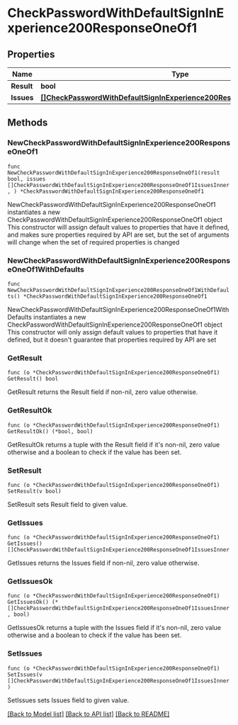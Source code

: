 # CheckPasswordWithDefaultSignInExperience200ResponseOneOf1

## Properties

Name | Type | Description | Notes
------------ | ------------- | ------------- | -------------
**Result** | **bool** |  | 
**Issues** | [**[]CheckPasswordWithDefaultSignInExperience200ResponseOneOf1IssuesInner**](CheckPasswordWithDefaultSignInExperience200ResponseOneOf1IssuesInner.md) |  | 

## Methods

### NewCheckPasswordWithDefaultSignInExperience200ResponseOneOf1

`func NewCheckPasswordWithDefaultSignInExperience200ResponseOneOf1(result bool, issues []CheckPasswordWithDefaultSignInExperience200ResponseOneOf1IssuesInner, ) *CheckPasswordWithDefaultSignInExperience200ResponseOneOf1`

NewCheckPasswordWithDefaultSignInExperience200ResponseOneOf1 instantiates a new CheckPasswordWithDefaultSignInExperience200ResponseOneOf1 object
This constructor will assign default values to properties that have it defined,
and makes sure properties required by API are set, but the set of arguments
will change when the set of required properties is changed

### NewCheckPasswordWithDefaultSignInExperience200ResponseOneOf1WithDefaults

`func NewCheckPasswordWithDefaultSignInExperience200ResponseOneOf1WithDefaults() *CheckPasswordWithDefaultSignInExperience200ResponseOneOf1`

NewCheckPasswordWithDefaultSignInExperience200ResponseOneOf1WithDefaults instantiates a new CheckPasswordWithDefaultSignInExperience200ResponseOneOf1 object
This constructor will only assign default values to properties that have it defined,
but it doesn't guarantee that properties required by API are set

### GetResult

`func (o *CheckPasswordWithDefaultSignInExperience200ResponseOneOf1) GetResult() bool`

GetResult returns the Result field if non-nil, zero value otherwise.

### GetResultOk

`func (o *CheckPasswordWithDefaultSignInExperience200ResponseOneOf1) GetResultOk() (*bool, bool)`

GetResultOk returns a tuple with the Result field if it's non-nil, zero value otherwise
and a boolean to check if the value has been set.

### SetResult

`func (o *CheckPasswordWithDefaultSignInExperience200ResponseOneOf1) SetResult(v bool)`

SetResult sets Result field to given value.


### GetIssues

`func (o *CheckPasswordWithDefaultSignInExperience200ResponseOneOf1) GetIssues() []CheckPasswordWithDefaultSignInExperience200ResponseOneOf1IssuesInner`

GetIssues returns the Issues field if non-nil, zero value otherwise.

### GetIssuesOk

`func (o *CheckPasswordWithDefaultSignInExperience200ResponseOneOf1) GetIssuesOk() (*[]CheckPasswordWithDefaultSignInExperience200ResponseOneOf1IssuesInner, bool)`

GetIssuesOk returns a tuple with the Issues field if it's non-nil, zero value otherwise
and a boolean to check if the value has been set.

### SetIssues

`func (o *CheckPasswordWithDefaultSignInExperience200ResponseOneOf1) SetIssues(v []CheckPasswordWithDefaultSignInExperience200ResponseOneOf1IssuesInner)`

SetIssues sets Issues field to given value.



[[Back to Model list]](../README.md#documentation-for-models) [[Back to API list]](../README.md#documentation-for-api-endpoints) [[Back to README]](../README.md)


